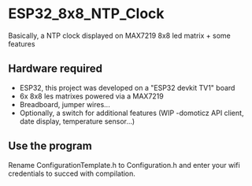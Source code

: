 # ESP32_8x8_NTP_Clock
Basically, a NTP clock displayed on MAX7219 8x8 led matrix + some features

## Hardware required
- ESP32, this project was developed on a "ESP32 devkit TV1" board
- 6x 8x8 les matrixes powered via a MAX7219
- Breadboard, jumper wires...
- Optionally, a switch for additional features (WIP -domoticz API client,  date display, temperature sensor...)

## Use the program
Rename ConfigurationTemplate.h to Configuration.h and enter your wifi credentials to succed with compilation.